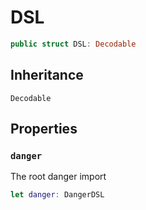 # DSL

``` swift
public struct DSL: Decodable
```

## Inheritance

`Decodable`

## Properties

### `danger`

The root danger import

``` swift
let danger: DangerDSL
```
